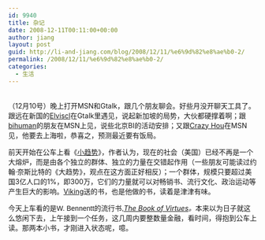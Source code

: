 ```yaml
---
id: 9940
title: 杂记
date: 2008-12-11T00:11:00+00:00
author: jiang
layout: post
guid: http://li-and-jiang.com/blog/2008/12/11/%e6%9d%82%e8%ae%b0-2/
permalink: /2008/12/11/%e6%9d%82%e8%ae%b0-2/
categories:
  - 生活
---
```

<br clear="all" />（12月10号）晚上打开MSN和Gtalk，跟几个朋友聊会。好些月没开聊天工具了。跟远在新国的[Elviscl](http://hi.baidu.com/elviscl)在Gtalk里遇见，说起新加坡的局势，大伙都硬撑着啊；跟[bihuman](http://www.bihuman.com/)的朋友在MSN上见，说些北京BI的活动安排；又跟[Crazy Hou](http://lpoin.spaces.live.com/)在MSN见，他要去上海啦，恭喜之，预测最近要有饭局。

前天开始在公车上看《[小趋势](http://www.douban.com/subject/3200450/?i=0)》，作者认为，现在的社会（美国）已经不再是一个大熔炉，而是由各个独立的群体、独立的力量在交错起作用（一些朋友可能读过约翰·奈斯比特的《大趋势》，观点在这方面正好相反）；一个群体，规模只要超过美国3亿人口的1%，即300万，它们的力量就可以对畅销书、流行文化、政治运动等产生巨大的影响。[Viking](http://www.douban.com/people/vikingbook/)送的书，也是他做的书，读着是津津有味。

今天上车看的是<span style="font-family:Arial">W. Bennentt的流行书,</span><span style="font-family:Arial"><em></em></span>_[The Book of Virtues](http://www.amazon.com/Book-Virtues-Treasury-Great-Stories/dp/0671683063)_<span style="font-family:Arial"><em>。</em></span><span style="font-family:Arial">本来以为日子就这么悠闲下去，上午接到一个任务，这几周内要整数量金融，看时间，得抱到公车上读。那两本小书，才刚进入状态呢，噫。</span>